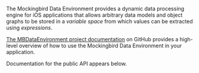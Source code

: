 The Mockingbird Data Environment provides a dynamic data processing engine for iOS applications that allows arbitrary data models and object graphs to be stored in a *variable space* from which values can be extracted using *expressions*.

[The MBDataEnvironment project documentation](https://github.com/emaloney/MBDataEnvironment/blob/master/README.md) on GitHub provides a high-level overview of how to use the Mockingbird Data Environment in your application.

Documentation for the public API appears below.